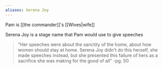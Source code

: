 ```yaml
---
aliases: Serena Joy
---
```


Pam is [[the commander]]'s [[Wives|wife]]

Serena Joy is a stage name that Pam would use to give speeches
>"Her speeches were about the sanctity of the home, about how women should stay at home. Serena Joy didn't do this herself, she made speeches instead, but she presented this failure of hers as a sacrifice she was making for the good of all"
>-pg. 50

